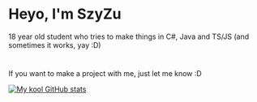 # Heyo, I'm SzyZu
18 year old student who tries to make things in C#, Java and TS/JS (and sometimes it works, yay :D)

# 

If you want to make a project with me, just let me know :D

[![My kool GitHub stats](https://github-readme-stats-sigma-ten-23.vercel.app/api?username=SzyZuu&theme=holi&show_icons=true&include_all_commits=true)](https://github.com/SzyZuu/)
 <!--- [![Top Langs](https://github-readme-stats-sigma-ten-23.vercel.app/api/top-langs/?username=SzyZuu&layout=donut&theme=holi)](https://github.com/SzyZuu/) -->
 

